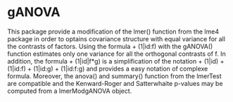 # gANOVA

This package provide a modification of the lmer() function from the lme4 package in order to optains covariance structure with equal variance for all the contrasts of factors. Using the formula + (1|id:f) with the gANOVA() function estimates only one variance for all the orthogonal contrasts of f. In addition, the formula + (1|id|f*g) is a simplification of the notation + (1|id) + (1|id:f) + (1|id:g) + (1|id:f:g) and provides a easy notation of complexe formula. Moreover, the anova() and summary() function from the lmerTest are compatible and the Kenward-Roger and Satterwhaite p-values may be computed from a lmerModgANOVA object. 